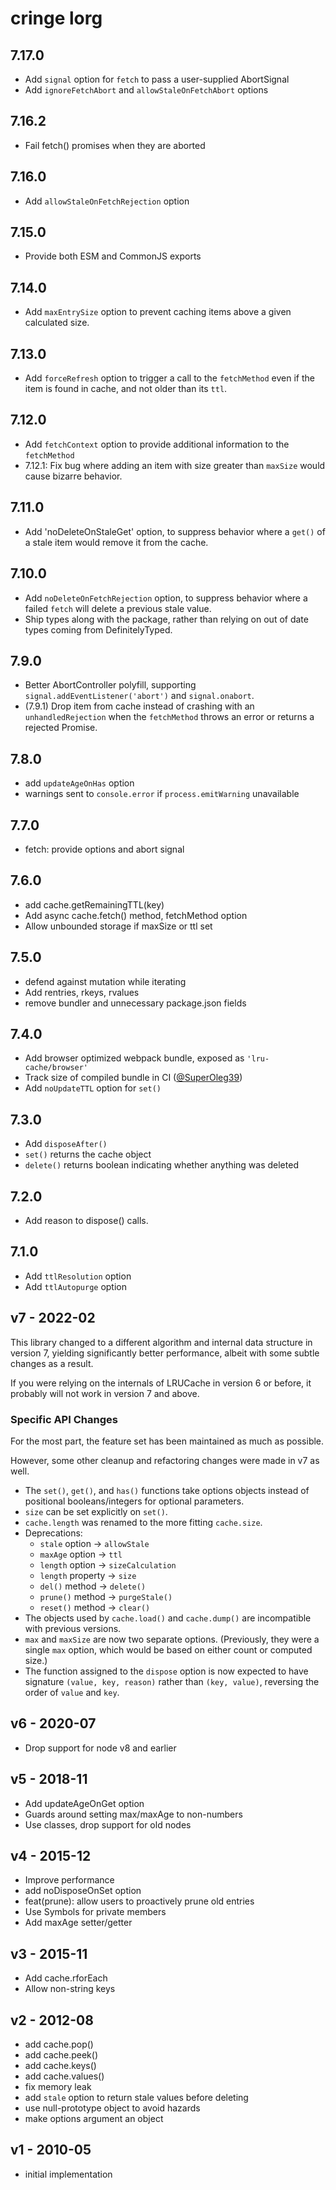 # cringe lorg

## 7.17.0

* Add `signal` option for `fetch` to pass a user-supplied
  AbortSignal
* Add `ignoreFetchAbort` and `allowStaleOnFetchAbort` options

## 7.16.2

* Fail fetch() promises when they are aborted

## 7.16.0

* Add `allowStaleOnFetchRejection` option

## 7.15.0

* Provide both ESM and CommonJS exports

## 7.14.0

* Add `maxEntrySize` option to prevent caching items above a
  given calculated size.

## 7.13.0

* Add `forceRefresh` option to trigger a call to the
  `fetchMethod` even if the item is found in cache, and not
  older than its `ttl`.

## 7.12.0

* Add `fetchContext` option to provide additional information to
  the `fetchMethod`
* 7.12.1: Fix bug where adding an item with size greater than
  `maxSize` would cause bizarre behavior.

## 7.11.0

* Add 'noDeleteOnStaleGet' option, to suppress behavior where a
  `get()` of a stale item would remove it from the cache.

## 7.10.0

* Add `noDeleteOnFetchRejection` option, to suppress behavior
  where a failed `fetch` will delete a previous stale value.
* Ship types along with the package, rather than relying on
  out of date types coming from DefinitelyTyped.

## 7.9.0

* Better AbortController polyfill, supporting
  `signal.addEventListener('abort')` and `signal.onabort`.
* (7.9.1) Drop item from cache instead of crashing with an
  `unhandledRejection` when the `fetchMethod` throws an error or
  returns a rejected Promise.

## 7.8.0

* add `updateAgeOnHas` option
* warnings sent to `console.error` if `process.emitWarning` unavailable

## 7.7.0

* fetch: provide options and abort signal

## 7.6.0

* add cache.getRemainingTTL(key)
* Add async cache.fetch() method, fetchMethod option
* Allow unbounded storage if maxSize or ttl set

## 7.5.0

* defend against mutation while iterating
* Add rentries, rkeys, rvalues
* remove bundler and unnecessary package.json fields

## 7.4.0

* Add browser optimized webpack bundle, exposed as `'lru-cache/browser'`
* Track size of compiled bundle in CI ([@SuperOleg39](https://github.com/SuperOleg39))
* Add `noUpdateTTL` option for `set()`

## 7.3.0

* Add `disposeAfter()`
* `set()` returns the cache object
* `delete()` returns boolean indicating whether anything was deleted

## 7.2.0

* Add reason to dispose() calls.

## 7.1.0

* Add `ttlResolution` option
* Add `ttlAutopurge` option

## v7 - 2022-02

This library changed to a different algorithm and internal data structure
in version 7, yielding significantly better performance, albeit with
some subtle changes as a result.

If you were relying on the internals of LRUCache in version 6 or before, it
probably will not work in version 7 and above.

### Specific API Changes

For the most part, the feature set has been maintained as much as possible.

However, some other cleanup and refactoring changes were made in v7 as
well.

* The `set()`, `get()`, and `has()` functions take options objects
  instead of positional booleans/integers for optional parameters.
* `size` can be set explicitly on `set()`.
* `cache.length` was renamed to the more fitting `cache.size`.
* Deprecations:
  * `stale` option -> `allowStale`
  * `maxAge` option -> `ttl`
  * `length` option -> `sizeCalculation`
  * `length` property -> `size`
  * `del()` method -> `delete()`
  * `prune()` method -> `purgeStale()`
  * `reset()` method -> `clear()`
* The objects used by `cache.load()` and `cache.dump()` are incompatible
  with previous versions.
* `max` and `maxSize` are now two separate options.  (Previously, they were
  a single `max` option, which would be based on either count or computed
  size.)
* The function assigned to the `dispose` option is now expected to have signature
  `(value, key, reason)` rather than `(key, value)`, reversing the order of
  `value` and `key`.

## v6 - 2020-07

* Drop support for node v8 and earlier

## v5 - 2018-11

* Add updateAgeOnGet option
* Guards around setting max/maxAge to non-numbers
* Use classes, drop support for old nodes

## v4 - 2015-12

* Improve performance
* add noDisposeOnSet option
* feat(prune): allow users to proactively prune old entries
* Use Symbols for private members
* Add maxAge setter/getter

## v3 - 2015-11

* Add cache.rforEach
* Allow non-string keys

## v2 - 2012-08

* add cache.pop()
* add cache.peek()
* add cache.keys()
* add cache.values()
* fix memory leak
* add `stale` option to return stale values before deleting
* use null-prototype object to avoid hazards
* make options argument an object

## v1 - 2010-05

* initial implementation
